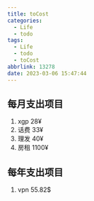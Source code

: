 ```yaml
---
title: toCost
categories:
  - Life
  - todo
tags:
  - Life
  - todo
  - toCost
abbrlink: 13278
date: 2023-03-06 15:47:44
---
```

## 每月支出项目
1. xgp 28¥
2. 话费 33¥
3. 理发 40¥
4. 房租 1100¥
## 每年支出项目
1. vpn 55.82$
